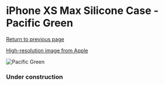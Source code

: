 # iPhone XS Max Silicone Case - Pacific Green

[Return to previous page](/iphone_x)

[High-resolution image from Apple](https://store.storeimages.cdn-apple.com/8756/as-images.apple.com/is/MUJQ2?wid=4500&hei=4500&fmt=png)

<div style="width: 384px"><img src="/everypreview/MUJQ2.png" alt="Pacific Green"></div>

### Under construction
